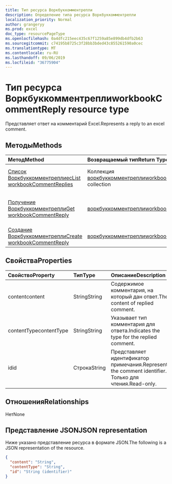 ```yaml
---
title: Тип ресурса Воркбуккомментрепли
description: Определение типа ресурса Воркбуккомментрепли
localization_priority: Normal
author: grangeryy
ms.prod: excel
doc_type: resourcePageType
ms.openlocfilehash: 0a4dfc215eec435c67f1259a85e899db4dfb2b63
ms.sourcegitcommit: c74195b8725c3f28bb3bded43c855261590a0cec
ms.translationtype: MT
ms.contentlocale: ru-RU
ms.lasthandoff: 09/06/2019
ms.locfileid: "36775904"
---
```

# <a name="workbookcommentreply-resource-type"></a><span data-ttu-id="52ebb-103">Тип ресурса Воркбуккомментрепли</span><span class="sxs-lookup"><span data-stu-id="52ebb-103">workbookCommentReply resource type</span></span>

<span data-ttu-id="52ebb-104">Представляет ответ на комментарий Excel.</span><span class="sxs-lookup"><span data-stu-id="52ebb-104">Represents a reply to an excel comment.</span></span>

## <a name="methods"></a><span data-ttu-id="52ebb-105">Методы</span><span class="sxs-lookup"><span data-stu-id="52ebb-105">Methods</span></span>

| <span data-ttu-id="52ebb-106">Метод</span><span class="sxs-lookup"><span data-stu-id="52ebb-106">Method</span></span>       | <span data-ttu-id="52ebb-107">Возвращаемый тип</span><span class="sxs-lookup"><span data-stu-id="52ebb-107">Return Type</span></span> | <span data-ttu-id="52ebb-108">Описание</span><span class="sxs-lookup"><span data-stu-id="52ebb-108">Description</span></span> |
|:-------------|:------------|:------------|
| [<span data-ttu-id="52ebb-109">Список Воркбуккомментреплиес</span><span class="sxs-lookup"><span data-stu-id="52ebb-109">List workbookCommentReplies</span></span>](../api/workbookcomment-list-replies.md) | <span data-ttu-id="52ebb-110">Коллекция [воркбуккомментрепли](workbookcommentreply.md)</span><span class="sxs-lookup"><span data-stu-id="52ebb-110">[workbookCommentReply](workbookcommentreply.md) collection</span></span> | <span data-ttu-id="52ebb-111">Получение списка объектов воркбуккомментрепли.</span><span class="sxs-lookup"><span data-stu-id="52ebb-111">Retrieve a list of workbookcommentreply objects.</span></span> |
| [<span data-ttu-id="52ebb-112">Получение Воркбуккомментрепли</span><span class="sxs-lookup"><span data-stu-id="52ebb-112">Get workbookCommentReply</span></span>](../api/workbookcommentreply-get.md) | [<span data-ttu-id="52ebb-113">воркбуккомментрепли</span><span class="sxs-lookup"><span data-stu-id="52ebb-113">workbookCommentReply</span></span>](workbookcommentreply.md) | <span data-ttu-id="52ebb-114">Чтение свойств и связей объекта Воркбуккомментрепли.</span><span class="sxs-lookup"><span data-stu-id="52ebb-114">Read properties and relationships of workbookCommentReply object.</span></span> |
| [<span data-ttu-id="52ebb-115">Создание Воркбуккомментрепли</span><span class="sxs-lookup"><span data-stu-id="52ebb-115">Create workbookCommentReply</span></span>](../api/workbookcomment-post-replies.md) | [<span data-ttu-id="52ebb-116">воркбуккомментрепли</span><span class="sxs-lookup"><span data-stu-id="52ebb-116">workbookCommentReply</span></span>](workbookcommentreply.md) | <span data-ttu-id="52ebb-117">Создание нового Воркбуккомментрепли.</span><span class="sxs-lookup"><span data-stu-id="52ebb-117">Create a new workbookCommentReply.</span></span> |

## <a name="properties"></a><span data-ttu-id="52ebb-118">Свойства</span><span class="sxs-lookup"><span data-stu-id="52ebb-118">Properties</span></span>

| <span data-ttu-id="52ebb-119">Свойство</span><span class="sxs-lookup"><span data-stu-id="52ebb-119">Property</span></span>     | <span data-ttu-id="52ebb-120">Тип</span><span class="sxs-lookup"><span data-stu-id="52ebb-120">Type</span></span>        | <span data-ttu-id="52ebb-121">Описание</span><span class="sxs-lookup"><span data-stu-id="52ebb-121">Description</span></span> |
|:-------------|:------------|:------------|
|<span data-ttu-id="52ebb-122">content</span><span class="sxs-lookup"><span data-stu-id="52ebb-122">content</span></span>|<span data-ttu-id="52ebb-123">String</span><span class="sxs-lookup"><span data-stu-id="52ebb-123">String</span></span>|<span data-ttu-id="52ebb-124">Содержимое комментария, на который дан ответ.</span><span class="sxs-lookup"><span data-stu-id="52ebb-124">The content of replied comment.</span></span>|
|<span data-ttu-id="52ebb-125">contentType</span><span class="sxs-lookup"><span data-stu-id="52ebb-125">contentType</span></span>|<span data-ttu-id="52ebb-126">String</span><span class="sxs-lookup"><span data-stu-id="52ebb-126">String</span></span>|<span data-ttu-id="52ebb-127">Указывает тип комментария для ответа.</span><span class="sxs-lookup"><span data-stu-id="52ebb-127">Indicates the type for the replied comment.</span></span>|
|<span data-ttu-id="52ebb-128">id</span><span class="sxs-lookup"><span data-stu-id="52ebb-128">id</span></span>|<span data-ttu-id="52ebb-129">Строка</span><span class="sxs-lookup"><span data-stu-id="52ebb-129">String</span></span>|<span data-ttu-id="52ebb-130">Представляет идентификатор примечания.</span><span class="sxs-lookup"><span data-stu-id="52ebb-130">Represents the comment identifier.</span></span> <span data-ttu-id="52ebb-131">Только для чтения.</span><span class="sxs-lookup"><span data-stu-id="52ebb-131">Read-only.</span></span>|

## <a name="relationships"></a><span data-ttu-id="52ebb-132">Отношения</span><span class="sxs-lookup"><span data-stu-id="52ebb-132">Relationships</span></span>

<span data-ttu-id="52ebb-133">Нет</span><span class="sxs-lookup"><span data-stu-id="52ebb-133">None</span></span>

## <a name="json-representation"></a><span data-ttu-id="52ebb-134">Представление JSON</span><span class="sxs-lookup"><span data-stu-id="52ebb-134">JSON representation</span></span>

<span data-ttu-id="52ebb-135">Ниже указано представление ресурса в формате JSON.</span><span class="sxs-lookup"><span data-stu-id="52ebb-135">The following is a JSON representation of the resource.</span></span>

<!-- {
  "blockType": "resource",
  "optionalProperties": [

  ],
  "@odata.type": "microsoft.graph.workbookCommentReply",
  "baseType": "",
  "keyProperty": "id"
}-->

```json
{
  "content": "String",
  "contentType": "String",
  "id": "String (identifier)"
}
```

<!-- uuid: 16cd6b66-4b1a-43a1-adaf-3a886856ed98
2019-02-04 14:57:30 UTC -->
<!-- {
  "type": "#page.annotation",
  "description": "workbookCommentReply resource",
  "keywords": "",
  "section": "documentation",
  "tocPath": ""
}-->
